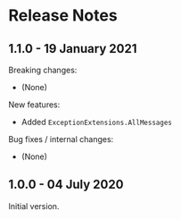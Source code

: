 # Release Notes

## 1.1.0 - 19 January 2021

Breaking changes:
- (None)

New features:
- Added `ExceptionExtensions.AllMessages`

Bug fixes / internal changes:
- (None)

## 1.0.0 - 04 July 2020

Initial version.
